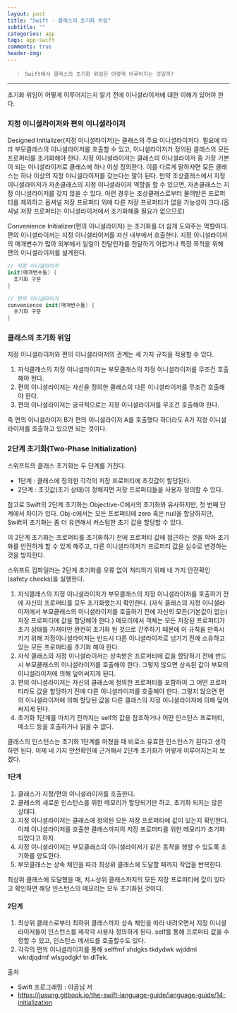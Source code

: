 ```yaml
---  
layout: post  
title: "Swift - 클래스의 초기화 위임"  
subtitle: ""  
categories: app
tags: app-swift
comments: true  
header-img: 
---  
```

  
> `Swift에서 클래스의 초기화 위임은 어떻게 아루어지는 것일까?`  

---

초기화 위임이 어떻게 이루어지는지 알기 전에 이니셜라이저에 대한 이해가 있어야 한다.

### 지정 이니셜라이저와 편의 이니셜라이저

Designed Initializer(지정 이니셜라이저)는 클래스의 주요 이니셜라이저다. 필요에 따라 부모클래스의 이니셜라이저를 호출할 수 있고, 이니셜라이저가 정의된 클래스의
모든 프로퍼티를 초기화해야 한다. 지정 이니셜라이저는 클래스의 이니셜라이저 중 가장 기본이 되는 이니셜라이저로 클래스에 하나 이상 정의한다. 이를 다르게 말하자면
모든 클래스는 하나 이상의 지정 이니셜라이저를 갖는다는 말이 된다. 만약 조상클래스에서 지정 이니셜라이저가 자손클래스의 지정 이니셜라이저 역할을 할 수 있으면, 자손클래스는
지정 이니셜라이저를 갖지 않을 수 있다. 이런 경우는 조상클래스로부터 물려받은 프로퍼티를 제외하고 옵셔널 저장 프로퍼티 외에 다른 저장 프로퍼티가 없을 가능성이 크다.(옵셔널 저장 프로퍼티는
이니셜라이저에서 초기화해줄 필요가 없으므로) 

Convenience Initializer(편의 이니셜라이저) 는 초기화를 더 쉽게 도와주는 역할이다. 편의 이니셜라이저는 지정 이니셜라이저를 자신 내부에서 호출한다. 지정 이니셜라이저의 매개변수가
많아 외부에서 일일이 전달인자를 전달하기 어렵거나 특정 목적을 위해 편의 이니셜라이저를 설계한다.

```swift
// 지정 이니셜라이저
init(매개변수들) {
  초기화 구문
}

// 편의 이니셜라이저
convenience init(매개변수들) {
  초기화 구문
}
```

### 클래스의 초기화 위임

지정 이니셜라이저와 편의 이니셜라이저의 관계는 세 가지 규칙을 적용할 수 있다.

1. 자식클래스의 지정 이니셜라이저는 부모클래스의 지정 이니셜라이저를 무조건 호출해야 한다.
2. 편의 이니셜라이저는 자신을 정의한 클래스의 다른 이니셜라이저를 무조건 호출해야 한다.
3. 편의 이니셜라이저는 궁극적으로는 지정 이니셜라이저를 무조건 호출해야 한다.

즉 편의 이니셜라이저 B가 편의 이니셜라이저 A를 호출했다 하더라도 A가 지정 이니셜라이저를 호출하고 있으면 되는 것이다. 

### 2단계 초기화(Two-Phase Initialization)

스위프트의 클래스 초기화는 두 단계를 거친다.

* 1단계 : 클래스에 정의한 각각의 저장 프로퍼티에 초깃값이 할당된다.
* 2단계 : 초깃값(초기 상태)이 정해지면 저장 프로퍼티들을 사용자 정의할 수 있다.

참고로 Swift의 2단계 초기화는 Objective-C에서의 초기화와 유사하지만, 첫 번째 단계에서 차이가 있다. Obj-c에서는 모든 프로퍼티에 zero 혹은 null을 할당하지만, Swift의 초기화는 좀 더 유연해서 커스텀한 초기 값을 할당할 수 있다.

이 2단계 초기화는 프로퍼티를 초기화하기 전에 프로퍼티 값에 접근하는 것을 막아 초기화를 안전하게 할 수 있게 해주고, 다른 이니셜라이저가 프로퍼티 값을 실수로 변경하는 것을 방지한다.

스위프트 컴파일러는 2단계 초기화를 오류 없이 처리하기 위해 네 가지 안전확인(safety checks)을 실행한다.

1. 자식클래스의 지정 이니셜라이저가 부모클래스의 지정 이니셜라이저를 호출하기 전에 자신의 프로퍼티를 모두 초기화했는지 확인한다. (자식 클래스의 지정 이니셜라이저에서 부모클래스의 이니셜라이저를 호출하기 전에 자신의 모든(기본값이 없는) 저장 프로퍼티에 값을 할당해야 한다.) 메모리에서 객체는 모든 저장된 프로퍼티가 초기 상태를 가져야만 완전히 초기화 된 것으로 간주하기 때문에 이 규칙을 만족시키기 위해 지정이니셜라이저는 반드시 다른 이니셜라이저로 넘기기 전에 소유하고 있는 모든 프로퍼티를 초기화 해야 한다.
2. 자식 클래스의 지정 이니셜라이저는 상속받은 프로퍼티에 값을 할당하기 전에 반드시 부모클래스의 이니셜라이저를 호출해야 한다. 그렇지 않으면 상속된 값이 부모의 이니셜라이저에 의해 덮어써지게 된다.
3. 편의 이니셜라이저는 자신의 클래스에 정의한 프로퍼티를 포함하여 그 어떤 프로퍼티라도 값을 할당하기 전에 다른 이니셜라이저를 호출해야 한다. 그렇지 않으면 편의 이니셜라이저에 의해 할당된 값을 다른 클래스의 지정 이니셜라이저에 의해 덮어 써지게 된다.
4. 초기화 1단계를 마치기 전까지는 self의 값을 참조하거나 어떤 인스턴스 프로퍼티, 메소드 등을 호출하거나 읽을 수 없다.

클래스의 인스턴스는 초기화 1단계를 마쳤을 때 비로소 유효한 인스턴스가 된다고 생각하면 된다. 이제 네 가지 안전확인에 근거해서 2단계 초기화가 어떻게 이루어지는지 보겠다.

#### 1단계

1. 클래스가 지정/편의 이니셜라이저를 호출한다.
2. 클래스의 새로운 인스턴스를 위한 메모리가 할당되기만 하고, 초기화 되지는 않은 상태다.
3. 지정 이니셜라이저는 클래스에 정의된 모든 저장 프로퍼티에 값이 있는지 확인한다. 이제 이니셜라이저를 호출한 클래스까지의 저장 프로퍼티를 위한 메모리가 초기화되었다고 하자.
4. 지정 이니셜라이저는 부모클래스의 이니셜라이저가 같은 동작을 행할 수 있도록 초기화를 양도한다.
5. 부모클래스는 상속 체인을 따라 최상위 클래스에 도달할 때까지 작업을 반복한다.

최상위 클래스에 도달했을 때, 치ㅗ상위 클래스까지의 모든 저장 프로퍼티에 값이 있다고 확인하면 해당 인스턴스의 메모리는 모두 초기화된 것이다.

#### 2단계

1. 최상위 클래스로부터 최하위 클래스까지 상속 체인을 따라 내려오면서 지정 이니셜라이저들이 인스턴스를 제각각 사용자 정의하게 된다. self를 통해 프로퍼티 값을 수정할 수 있고, 인스턴스 메서드를 호출할수도 있다.
2. 각각의 편의 이니셜라이저를 통해 selffmf xhdgks tkdydwk wjddml wkrdjqdmf wlsgodgkf tn dlTek.



출처
* Swift 프로그래밍 : 야곰님 저
* https://jusung.gitbook.io/the-swift-language-guide/language-guide/14-initialization
